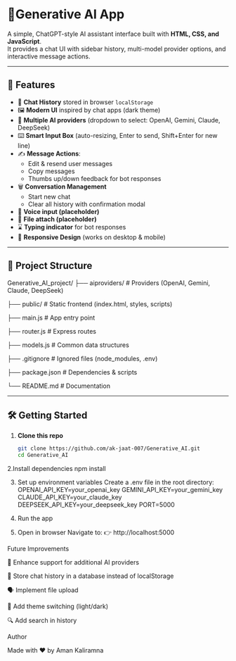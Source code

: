 # 🧠Generative AI App

A simple, ChatGPT-style AI assistant interface built with **HTML, CSS, and JavaScript**.  
It provides a chat UI with sidebar history, multi-model provider options, and interactive message actions.

---

## 🚀 Features

- 📑 **Chat History** stored in browser `localStorage`
- 🖼️ **Modern UI** inspired by chat apps (dark theme)
- 🤖 **Multiple AI providers** (dropdown to select: OpenAI, Gemini, Claude, DeepSeek)
- ⌨️ **Smart Input Box** (auto-resizing, Enter to send, Shift+Enter for new line)
- ✍️ **Message Actions**:
  - Edit & resend user messages
  - Copy messages
  - Thumbs up/down feedback for bot responses
- 🗑️ **Conversation Management**
  - Start new chat
  - Clear all history with confirmation modal
- 🎤 **Voice input (placeholder)**
- 📎 **File attach (placeholder)**
- ⌛ **Typing indicator** for bot responses
- 📱 **Responsive Design** (works on desktop & mobile)

---

## 📂 Project Structure
Generative_AI_project/
├── aiproviders/ # Providers (OpenAI, Gemini, Claude, DeepSeek)

├── public/ # Static frontend (index.html, styles, scripts)

├── main.js # App entry point

├── router.js # Express routes

├── models.js # Common data structures

├── .gitignore # Ignored files (node_modules, .env)

├── package.json # Dependencies & scripts

└── README.md # Documentation


---

## 🛠️ Getting Started

1. **Clone this repo**
   ```bash
   git clone https://github.com/ak-jaat-007/Generative_AI.git
   cd Generative_AI
2.Install dependencies
  npm install

3. Set up environment variables
Create a .env file in the root directory:
OPENAI_API_KEY=your_openai_key
GEMINI_API_KEY=your_gemini_key
CLAUDE_API_KEY=your_claude_key
DEEPSEEK_API_KEY=your_deepseek_key
PORT=5000

4. Run the app
5. Open in browser
Navigate to:
👉 http://localhost:5000

Future Improvements

🔗 Enhance support for additional AI providers

💾 Store chat history in a database instead of localStorage

🗣️ Implement  file upload

🎨 Add theme switching (light/dark)

🔍 Add search in history


Author

Made with ❤️ by Aman Kaliramna
